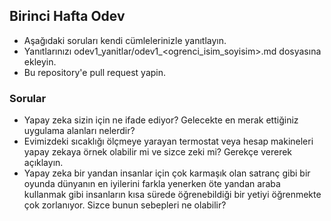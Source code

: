 
## Birinci Hafta Odev

- Aşağıdaki soruları kendi cümlelerinizle yanıtlayın.
- Yanıtlarınızı odev1_yanitlar/odev1_<ogrenci_isim_soyisim>.md dosyasına ekleyin.
- Bu repository'e pull request yapin.



### Sorular 

- Yapay zeka sizin için ne ifade ediyor? Gelecekte en merak ettiğiniz uygulama alanları nelerdir? 
- Evimizdeki sıcaklığı ölçmeye yarayan termostat veya hesap makineleri yapay zekaya örnek olabilir mi ve sizce zeki mi? Gerekçe vererek açıklayın. 
- Yapay zeka bir yandan insanlar için çok karmaşık olan satranç gibi bir oyunda dünyanın en iyilerini farkla yenerken öte yandan araba kullanmak gibi insanların kısa sürede öğrenebildiği bir yetiyi öğrenmekte çok zorlanıyor. Sizce bunun sebepleri ne olabilir?